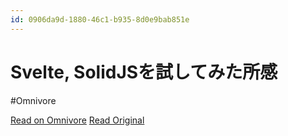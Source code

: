 ```yaml
---
id: 0906da9d-1880-46c1-b935-8d0e9bab851e
---
```


# Svelte, SolidJSを試してみた所感
#Omnivore

[Read on Omnivore](https://omnivore.app/me/svelte-solid-js-18f9a69355a)
[Read Original](https://zenn.dev/thetalemon/articles/3c55a60a1de6ae)


